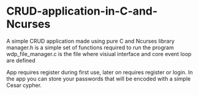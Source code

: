 # CRUD-application-in-C-and-Ncurses
A simple CRUD application made using pure C and Ncurses library
manager.h is a simple set of functions required to run the program
wdp_file_manager.c is the file where visiual interface and core event loop are defined

App requires register during first use, later on requires register or login.
In the app you can store your passwords that will be encoded with a simple Cesar cypher.
